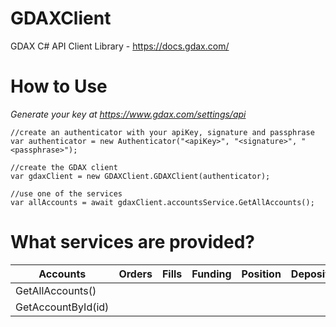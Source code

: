 # GDAXClient
GDAX C# API Client Library - https://docs.gdax.com/

<h1>How to Use</h1>

<i>Generate your key at https://www.gdax.com/settings/api</i>

````
//create an authenticator with your apiKey, signature and passphrase
var authenticator = new Authenticator("<apiKey>", "<signature>", "<passphrase>");

//create the GDAX client
var gdaxClient = new GDAXClient.GDAXClient(authenticator);

//use one of the services 
var allAccounts = await gdaxClient.accountsService.GetAllAccounts();
````

<h1>What services are provided?</h1>

| Accounts           | Orders | Fills | Funding | Position | Deposits | Withdrawals |
|--------------------|--------|-------|---------|----------|----------|-------------|
| GetAllAccounts()   |        |       |         |          |          |             |
| GetAccountById(id) |        |       |         |          |          |             |


